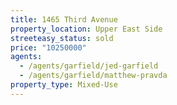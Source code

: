 ```yaml
---
title: 1465 Third Avenue
property_location: Upper East Side
streeteasy_status: sold
price: "10250000"
agents:
  - /agents/garfield/jed-garfield
  - /agents/garfield/matthew-pravda
property_type: Mixed-Use
---
```


